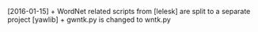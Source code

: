 [2016-01-15]
	+ WordNet related scripts from [lelesk] are split to a separate project [yawlib]
	+ gwntk.py is changed to wntk.py
